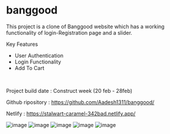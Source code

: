 # banggood
This project is a clone of Banggood website which has a working functionality of login-Registration  page and a slider. 
<p> Key Features</p>
<ul>
  <li>User Authentication</li>
  <li>Login Functionality</li>
  <li>Add To Cart</li>
</ul>

<br/>
<p>Project build date : Construct week (20 feb - 28feb)</p>

<p>


Github ripository : https://github.com/Aadesh1311/banggood/



Netlify : https://stalwart-caramel-342bad.netlify.app/

</p>

![image](https://user-images.githubusercontent.com/100181537/171989959-83218fb8-8226-4731-8dd4-cf4d8baeb901.png)
![image](https://user-images.githubusercontent.com/100181537/171990000-b095115d-0cfb-4624-86ef-b1e72f5290e0.png)
![image](https://user-images.githubusercontent.com/100181537/171990035-8ab0405c-1985-4f96-a500-c52a8a7bcd30.png)
![image](https://user-images.githubusercontent.com/100181537/171990065-5884d53d-ae91-49a4-9a00-364496a42109.png)
![image](https://user-images.githubusercontent.com/100181537/171990092-fa3b2570-a683-443b-8092-539b9b331411.png)

